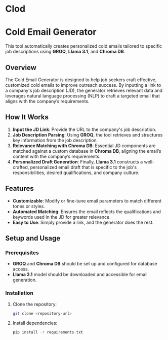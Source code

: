 # Clod

# Cold Email Generator

This tool automatically creates personalized cold emails tailored to specific job descriptions using **GROQ**, **Llama 3.1**, and **Chroma DB**.

## Overview

The Cold Email Generator is designed to help job seekers craft effective, customized cold emails to improve outreach success. By inputting a link to a company's job description (JD), the generator retrieves relevant data and leverages natural language processing (NLP) to draft a targeted email that aligns with the company’s requirements.

## How It Works

1. **Input the JD Link**: Provide the URL to the company's job description.
2. **Job Description Parsing**: Using **GROQ**, the tool retrieves and structures key information from the job description.
3. **Relevance Matching with Chroma DB**: Essential JD components are matched against a custom database in **Chroma DB**, aligning the email’s content with the company’s requirements.
4. **Personalized Draft Generation**: Finally, **Llama 3.1** constructs a well-crafted, personalized email draft that is specific to the job's responsibilities, desired qualifications, and company culture.

## Features

- **Customizable**: Modify or fine-tune email parameters to match different tones or styles.
- **Automated Matching**: Ensures the email reflects the qualifications and keywords used in the JD for greater relevance.
- **Easy to Use**: Simply provide a link, and the generator does the rest.

## Setup and Usage

### Prerequisites

- **GROQ** and **Chroma DB** should be set up and configured for database access.
- **Llama 3.1** model should be downloaded and accessible for email generation.

### Installation

1. Clone the repository:
   ```bash
   git clone <repository-url>
   ```
2. Install dependencies:
   ```bash
   pip install -r requirements.txt
   ```

